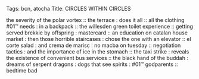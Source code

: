 Tags: bcn, atocha
Title: CIRCLES WITHIN CIRCLES
  
the severity of the polar vortex :: the terrace : does it all :: all the clothing #01™ needs : in a backpack :: the willesden green toilet experience :: getting served brekkie by offspring : mastercard :: an education on catalan house market : then those horrible staircases : chose the one with an elevator :: el corte salad : and crema de marisc : no macba on tuesday :: negotiation tactics : and the importance of ice in the stomach :: the taxi strike : reveals the existence of convenient bus services :: the black hand of the buddah : dreams of serpent dragons : dogs that see spirits : #01™ godparents :: bedtime bad 